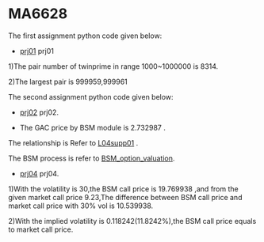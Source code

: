 # MA6628
The first assignment python code given below:
* [prj01](https://github.com/yumengsun3/MA6628/blob/master/prj01) prj01

1)The pair number of twinprime in range 1000~1000000 is 8314.

2)The largest pair is 999959,999961

The second assignment python code given below:
* [prj02](https://github.com/yumengsun3/MA6628/blob/master/prj02.ipynb) prj02.

- The GAC price by BSM module is  2.732987 .

The relationship is Refer to  [L04supp01](https://github.com/songqsh/MA6628v02/blob/master/pdf/L04supp01.pdf) .

The BSM process is refer to  [BSM_option_valuation](https://github.com/songqsh/MA6628v02/blob/master/BSM_option_valuation.py).

* [prj04](https://github.com/yumengsun3/MA6628/blob/master/prj04.ipynb) prj04.

1)With the volatility is 30,the BSM call price is 19.769938 ,and from the given market call price 9.23,The difference between BSM call price and market call price with 30% vol is 10.539938.

2)With the implied volatility is 0.118242(11.8242%),the BSM call price equals to market call price.
